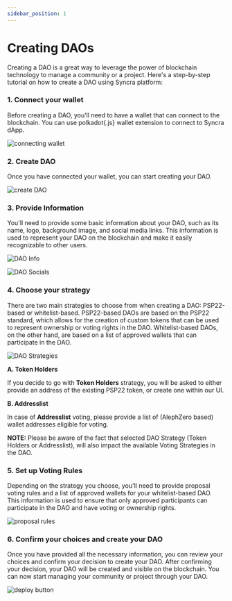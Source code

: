 ```yaml
---
sidebar_position: 1
---
```


# Creating DAOs

Creating a DAO is a great way to leverage the power of blockchain technology to manage a community or a project. Here's a step-by-step tutorial on how to create a DAO using Syncra platform:

### 1. Connect your wallet

Before creating a DAO, you'll need to have a wallet that can connect to the blockchain. You can use polkadot{.js} wallet extension to connect to Syncra dApp.

![connecting wallet](/img/wallets-modal.png)

### 2. Create DAO

Once you have connected your wallet, you can start creating your DAO.

![create DAO](/img/create-dao.png)

### 3. Provide Information

You'll need to provide some basic information about your DAO, such as its name, logo, background image, and social media links. This information is used to represent your DAO on the blockchain and make it easily recognizable to other users.

![DAO Info](/img/dao-info.png)

![DAO Socials](/img/dao-socials.png)

### 4. Choose your strategy

There are two main strategies to choose from when creating a DAO: PSP22-based or whitelist-based. PSP22-based DAOs are based on the PSP22 standard, which allows for the creation of custom tokens that can be used to represent ownership or voting rights in the DAO. Whitelist-based DAOs, on the other hand, are based on a list of approved wallets that can participate in the DAO.

![DAO Strategies](/img/strategy-dao.png)

**A. Token Holders**

If you decide to go with **Token Holders** strategy, you will be asked to either provide an address of the existing PSP22 token, or create one within our UI.

**B. Addresslist**

In case of **Addresslist** voting, please provide a list of (AlephZero based) wallet addresses eligible for voting.

**NOTE:** Please be aware of the fact that selected DAO Strategy (Token Holders or Addresslist), will also impact the available Voting Strategies in the DAO.

### 5. Set up Voting Rules

Depending on the strategy you choose, you'll need to provide proposal voting rules and a list of approved wallets for your whitelist-based DAO. This information is used to ensure that only approved participants can participate in the DAO and have voting or ownership rights.

![proposal rules](/img/proposal-voting-rules.png)

### 6. Confirm your choices and create your DAO 

Once you have provided all the necessary information, you can review your choices and confirm your decision to create your DAO. After confirming your decision, your DAO will be created and visible on the blockchain. You can now start managing your community or project through your DAO.

![deploy button](/img/deploy.png)